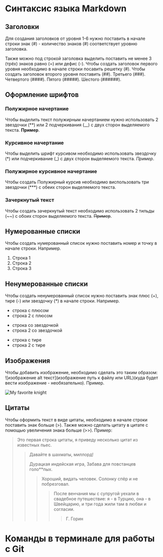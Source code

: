 # Синтаксис языка Markdown

## Заголовки

Для создания заголовков от уровня 1-6 нужно поставить в начале строки знак (#) - количество знаков (#) соответствует уровню заголовка.

Также можно под строкой заголовка выделить поставить не менее 3 (трёх) знаков равно (=) или дефис (-).
Чтобы создать заголовок первого уровня необходимо в начале строки посавить решетку (#). Чтобы создать заголовок второго уровня поставить (##). Третьего (###). Четвертого (####). Пятого (#####).
Шестого (######).

## Оформление шрифтов

### Полужирное начертание

Чтобы выделить текст полужирным начертанием нужно использовать 2 звездочки (**) или 2 подчеркивания (__) с двух сторон выделяемого текста. **Пример**.

### Курсивное начертание

Чтобы выделить шрифт курсивом необходимо использовать звездочку (*) или подчеркивание (_) с двух сторон выделяемого текста. _Пример_.

### Полужирное курсивное начертание

Чтобы создать Полужирный курсив необходимо виспользовать три звездочки (***) с обеих сторон выделяемого текста.

### Зачеркнутый текст

Чтобы создать зачеркнутый текст необходимо использовать 2 тильды (~~) с обоих сторон выделяемого текста. ~~Пример~~.

## Нумерованные списки

Чтобы создать нумерованный список нужно поставить номер и точку в начале строки. Например.

1. Строка 1
2. Строка 2
3. Строка 3

## Ненумерованные списки

Чтобы создать ненумерованный список нужно поставить знак плюс (+), тире (-) или звездочку (*) в начале строки. Например.

+ строка с плюсом
+ строка 2 с плюсом
* строка со звездочкой
* строка 2 со звездочкой
- строка с тире
- строка 2 с тире

## Изображения

Чтобы добавить изображение, необходимо сделать это таким образом:
![изображение alt текст](изображение путь к файлу или URL)(куда будет вести изображение - необязательно). Пример.

![My favorite knight](https://moewalls.com/wp-content/uploads/2021/06/dark-souls-bonfire-thumb.jpg)

## Цитаты

Чтобы оформить текст в виде цитаты, необходимо в начале строки поставить знак больше (>). Также можно сделать цитату в цитате с помощью увеличения знака больше (>>). Пример:

>Это первая строка цитаты, я приведу несколько
>цитат из известных пьес.
>> Давайте в шахматы, миллорд!
>>
>> Дурацкая индейская игра,
>> Забава для повстанцев голо**пых.
>>> Хороший, видать человек. Солонку спёр и не побрезговал.
>>>>После венчания мы с супругой уехали в свадебное путешествие: я - в Турцию, она - в Швейцарию, и три года жили там в любви и согласии.
>>>>>Г. Горин

# Команды в терминале для работы с Git

